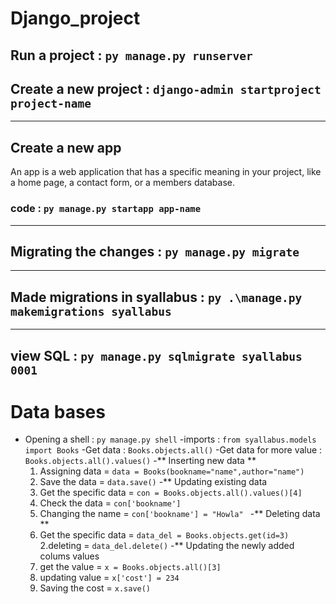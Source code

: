# Django_project

## Run a project : `py manage.py runserver`

## Create a new project : `django-admin startproject project-name`

------------------------------------

## Create a new app

An app is a web application that has a specific meaning in your project, like a home page, a contact form, or a members database.

### code : `py manage.py startapp app-name`

------------------------------------

## Migrating the changes : `py manage.py migrate`
------------------------------------------------------------
## Made migrations in syallabus : `py .\manage.py makemigrations syallabus`
---------------------------------------------------------------
##  view SQL : `py manage.py sqlmigrate syallabus 0001`

# Data bases
- Opening a shell : `py manage.py shell`
-imports : `from syallabus.models import Books`
-Get data : `Books.objects.all()`
-Get data for more value : `Books.objects.all().values()`
-** Inserting new data **
    1. Assigning data = `data = Books(bookname="name",author="name")`
    2. Save the data = `data.save()`
-** Updating existing data
    1. Get the specific data = `con = Books.objects.all().values()[4]`
    2. Check the data  = `con['bookname']`
    3. Changing the name = `con['bookname'] = "Howla" `
-** Deleting data **
    1. Get the specific data = `data_del = Books.objects.get(id=3)`
    2.deleting =   `data_del.delete()`
-** Updating the newly added colums values
    1. get the value = `x = Books.objects.all()[3]`
    2. updating value = `x['cost'] = 234`
    3. Saving the cost  = `x.save()`

